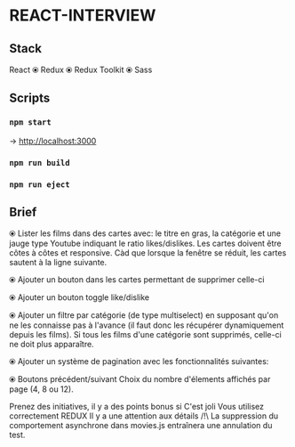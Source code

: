 # REACT-INTERVIEW

## Stack
React ⦿ Redux ⦿ Redux Toolkit ⦿ Sass


## Scripts

### `npm start`
-> [http://localhost:3000](http://localhost:3000)

### `npm run build`

### `npm run eject`


## Brief
⦿ Lister les films dans des cartes avec: le titre en gras, la catégorie et une jauge type Youtube indiquant le ratio likes/dislikes. Les cartes doivent être côtes à côtes et responsive. Càd que lorsque la fenêtre se réduit, les cartes sautent à la ligne suivante.

⦿ Ajouter un bouton dans les cartes permettant de supprimer celle-ci

⦿ Ajouter un bouton toggle like/dislike

⦿ Ajouter un filtre par catégorie (de type multiselect) en supposant qu'on ne les connaisse pas à l'avance (il faut donc les récupérer dynamiquement depuis les films). Si tous les films d'une catégorie sont supprimés, celle-ci ne doit plus apparaître.

⦿ Ajouter un système de pagination avec les fonctionnalités suivantes:

⦿ Boutons précédent/suivant
Choix du nombre d'élements affichés par page (4, 8 ou 12).

Prenez des initiatives, il y a des points bonus si
C'est joli
Vous utilisez correctement REDUX
Il y a une attention aux détails
/!\ La suppression du comportement asynchrone dans movies.js entraînera une annulation du test.

